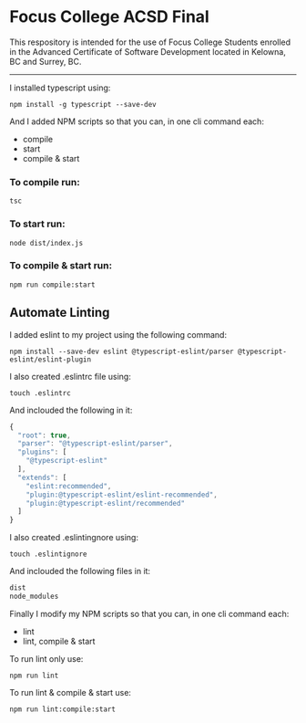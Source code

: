 # Focus College ACSD Final

This respository is intended for the use of Focus College Students enrolled in the Advanced Certificate of Software Development located in Kelowna, BC and Surrey, BC.

---

I installed typescript using:
```
npm install -g typescript --save-dev
```
And I added NPM scripts so that you can, in one cli command each:
- compile
- start
- compile & start

### To compile run:
```
tsc
```
### To start run:
```
node dist/index.js
```

### To compile & start run:
```
npm run compile:start
```

## Automate Linting

I added eslint to my project using the following command:
```
npm install --save-dev eslint @typescript-eslint/parser @typescript-eslint/eslint-plugin
```
 I also created .eslintrc file using:
```
touch .eslintrc
```
And inclouded the following in it:

``` Javascript
{
  "root": true,
  "parser": "@typescript-eslint/parser",
  "plugins": [
    "@typescript-eslint"
  ],
  "extends": [
    "eslint:recommended",
    "plugin:@typescript-eslint/eslint-recommended",
    "plugin:@typescript-eslint/recommended"
  ]
}
```
I also created .eslintingnore using:
``` 
touch .eslintignore
```
And inclouded the following files in it:
```javascript
dist
node_modules
```
Finally I modify my NPM scripts so that you can, in one cli command each:
- lint
- lint, compile & start

To run lint only use:
```
npm run lint
```
To run lint & compile & start use:
```
npm run lint:compile:start
```
